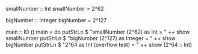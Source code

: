 smallNumber :: Int
smallNumber = 2^62

bigNumber :: Integer
bigNumber = 2^127

main :: IO ()
main = do
  putStrLn $ "smallNumber (2^62) as Int     = " ++ show smallNumber
  putStrLn $ "bigNumber (2^127) as Integer  = " ++ show bigNumber
  putStrLn $ "2^64 as Int (overflow test)   = " ++ show (2^64 :: Int)
